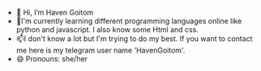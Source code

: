 - 👋 Hi, I’m Haven Goitom
- 🌱I'm currently learning different programming languages online like python and javascript. I also know some Html and css. 
- 📫I don't know a lot but I'm trying to do my best. If you want to contact me here is my telegram user name 'HavenGoitom'.
- 😄 Pronouns: she/her

